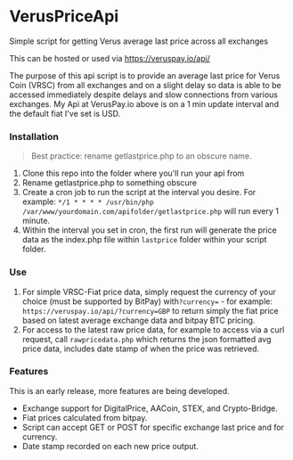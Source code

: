 # VerusPriceApi
Simple script for getting Verus average last price across all exchanges

This can be hosted or used via https://veruspay.io/api/

The purpose of this api script is to provide an average last price for Verus Coin (VRSC) from all exchanges and on a slight delay so data is able to be accessed immediately despite delays and slow connections from various exchanges.  My Api at VerusPay.io above is on a 1 min update interval and the default fiat I've set is USD.

### Installation

> Best practice: rename getlastprice.php to an obscure name.

1. Clone this repo into the folder where you'll run your api from
2. Rename getlastprice.php to something obscure
3. Create a cron job to run the script at the interval you desire. For example: `*/1 * * * * /usr/bin/php /var/www/yourdomain.com/apifolder/getlastprice.php` will run every 1 minute.
4. Within the interval you set in cron, the first run will generate the price data as the index.php file within `lastprice` folder within your script folder.

### Use

1. For simple VRSC-Fiat price data, simply request the currency of your choice (must be supported by BitPay) with`?currency=` - for example: `https://veruspay.io/api/?currency=GBP` to return simply the fiat price based on latest average exchange data and bitpay BTC pricing.
2. For access to the latest raw price data, for example to access via a curl request, call `rawpricedata.php` which returns the json formatted avg price data, includes date stamp of when the price was retrieved. 

### Features

This is an early release, more features are being developed. 

- Exchange support for DigitalPrice, AACoin, STEX, and Crypto-Bridge. 
- Fiat prices calculated from bitpay.  
- Script can accept GET or POST for specific exchange last price and for currency.
- Date stamp recorded on each new price output.
